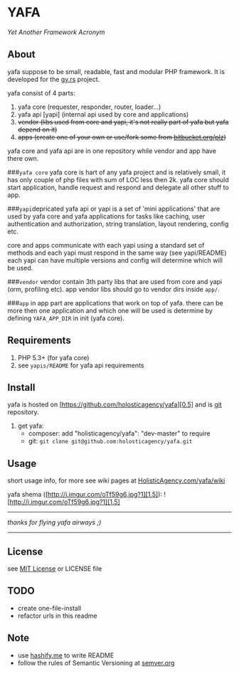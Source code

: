 # YAFA
_Yet Another Framework Acronym_

## About
yafa suppose to be small, readable, fast and modular PHP framework. It is developed for the [gy.rs][0] project.

yafa consist of 4 parts:

1. yafa core (requester, responder, router, loader...)
2. yafa api [yapi] (internal api used by core and applications)
3. ~~vendor (libs used from core and yapi, it's not really part of yafa but yafa depend on it)~~
4. ~~apps (create one of your own or use/fork some from [bitbucket.org/plz][0.5])~~

yafa core and yafa api are in one repository while vendor and app have there own.

###`yafa core`
yafa core is hart of any yafa project and is relatively small, it has only couple of php files with sum of LOC less then 2k. yafa core should start application, handle request and respond and delegate all other stuff to app.

###`yapi`depricated
yafa api or yapi is a set of 'mini applications' that are used by yafa core and yafa applications for tasks like caching, user authentication and authorization, string translation, layout rendering, config etc.

core and apps communicate with each yapi using a standard set of methods and each yapi must respond in the same way (see yapi/README) each yapi can have multiple versions and config will determine which will be used.

###`vendor`
vendor contain 3th party libs that are used from core and yapi (orm, profiling etc). app vendor libs should go to vendor dirs inside `app/`.

###`app`
in app part are applications that work on top of yafa. there can be more then one application and which one will be used is determine by defining `YAFA_APP_DIR` in init (yafa core).

## Requirements
1. PHP 5.3+ (for yafa core)
2. see `yapis/README` for yafa api requirements

## Install
yafa is hosted on [https://github.com/holosticagency/yafa][0.5] and is [git][0.7] repository.

1. get yafa:
    - composer: add "holisticagency/yafa": "dev-master" to require
    - git: `git clone git@github.com:holosticagency/yafa.git`

## Usage
short usage info, for more see wiki pages at [HolisticAgency.com/yafa/wiki][1]

yafa shema ([http://i.imgur.com/oTf59g6.jpg?1][1.5]):
![http://i.imgur.com/oTf59g6.jpg?1][1.5]



- - -
_thanks for flying yafa airways ;)_
- - -

## License
see [MIT License][4] or LICENSE file

## TODO
- create one-file-install
- refactor urls in this readme

## Note
- use [hashify.me][2] to write README
- follow the rules of Semantic Versioning at [semver.org][3]

[0]:http://gy.rs
[0.5]:https://github.com/holosticagency/yafa
[0.7]:http://git-scm.com/
[1]:http://holisticagency.com/yafa/wiki
[1.5]:http://i.imgur.com/oTf59g6.jpg?1
[2]:http://hashify.me
[3]:http://semver.org
[4]:http://opensource.org/licenses/MIT
